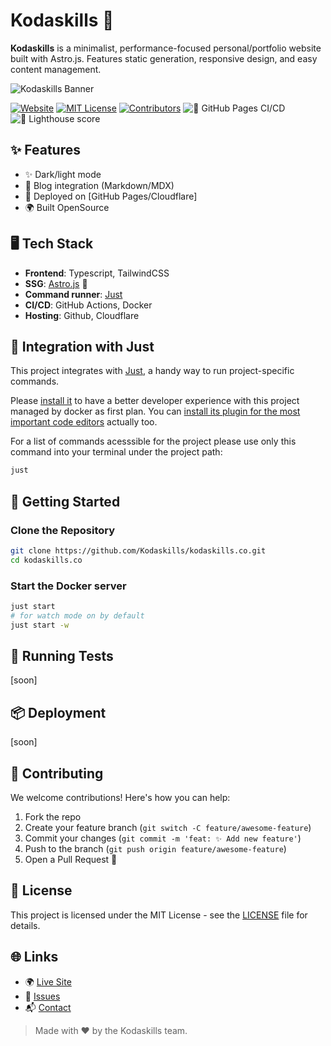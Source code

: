 # Kodaskills 🤖

**Kodaskills** is a minimalist, performance-focused personal/portfolio website built with Astro.js. Features static generation, responsive design, and easy content management.

![Kodaskills Banner](https://raw.githubusercontent.com/Kodaskills/kodaskills.co/main/assets/banner.png)

[![Website](https://img.shields.io/website?down_message=offline&up_message=online&url=https%3A%2F%2Fkodaskills.co)](https://kodaskills.co)
[![MIT License](https://img.shields.io/badge/license-MIT-green)](LICENSE)
[![Contributors](https://img.shields.io/github/contributors/Kodaskills/kodaskills.co)](https://github.com/Kodaskills/kodaskills.co/graphs/contributors)
![🚀 GitHub Pages CI/CD](https://github.com/kodaskills/kodaskills.co/actions/workflows/ci_cd.yml/badge.svg)
![🗼 Lighthouse score]()

## ✨ Features

- ✨ Dark/light mode
- 📝 Blog integration (Markdown/MDX)
- 🚀 Deployed on [GitHub Pages/Cloudflare]
- 🌍 Built OpenSource

## 🖥️ Tech Stack

- **Frontend**: Typescript, TailwindCSS
- **SSG**: [Astro.js](https://astro.build/) 🚀
- **Command runner**: [Just](https://just.systems/)
- **CI/CD**: GitHub Actions, Docker
- **Hosting**: Github, Cloudflare

## 🧩 Integration with Just

This project integrates with [Just](https://just.systems/), a handy way to run project-specific commands.

Please [install it](https://just.systems/man/en/packages.html) to have a better developer experience with this project managed by docker as first plan.
You can [install its plugin for the most important code editors](https://just.systems/man/en/editor-support.html) actually too.

For a list of commands acesssible for the project please use only this command into your terminal under the project path:

```bash
just
```

## 🚀 Getting Started

### Clone the Repository

```bash
git clone https://github.com/Kodaskills/kodaskills.co.git
cd kodaskills.co
```

### Start the Docker server

```bash
just start
# for watch mode on by default
just start -w
```

## 🧪 Running Tests

[soon]

## 📦 Deployment

[soon]

## 🤝 Contributing

We welcome contributions! Here's how you can help:

1. Fork the repo
2. Create your feature branch (`git switch -C feature/awesome-feature`)
3. Commit your changes (`git commit -m 'feat: ✨ Add new feature'`)
4. Push to the branch (`git push origin feature/awesome-feature`)
5. Open a Pull Request 🚀

## 📄 License

This project is licensed under the MIT License - see the [LICENSE](LICENSE) file for details.

## 🌐 Links

- 🌍 [Live Site](https://kodaskills.co)
- 🐛 [Issues](https://github.com/Kodaskills/kodaskills.co/issues)
- 📬 [Contact](mailto:hello@kodaskills.co)

> Made with ❤️ by the Kodaskills team.
